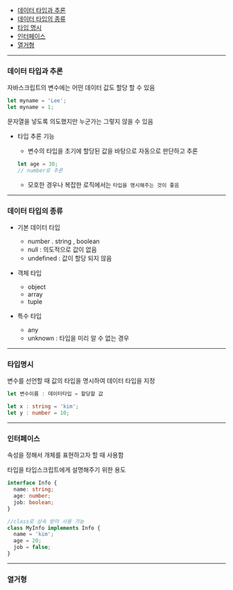 - [데이터 타입과 추론](#데이터-타입과-추론)
- [데이터 타입의 종류](#데이터-타입의-종류)
- [타입 명시](#타입명시)
- [인터페이스](#인터페이스)
- [열거형](#열거형)

---

### 데이터 타입과 추론

자바스크립트의 변수에는 어떤 데이터 값도 할당 할 수 있음

```js
let myname = 'Lee';
let myname = 1;
```

문자열을 넣도록 의도했지만 누군가는 그렇지 않을 수 있음

- 타입 추론 기능

  - 변수의 타입을 초기에 할당된 값을 바탕으로 자동으로 판단하고 추론

  ```ts
  let age = 30;
  // number로 추론
  ```

  - 모호한 경우나 복잡한 로직에서는 `타입을 명시해주는 것이 좋음`

---

### 데이터 타입의 종류

- 기본 데이터 타입

  - number . string , boolean
  - null : 의도적으로 값이 없음
  - undefined : 값이 할당 되지 않음

- 객체 타입

  - object
  - array
  - tuple

- 특수 타입
  - any
  - unknown : 타입을 미리 알 수 없는 경우

---

### 타입명시

변수를 선언할 때 값의 타입을 명시하여 데이터 타입을 지정

```ts
let 변수이름 : 데이터타입 = 할당할 값

let x : string = 'kim';
let y : number = 10;
```

---

### 인터페이스

속성을 정해서 개체를 표현하고자 할 때 사용함

타입을 타입스크립트에게 설명해주기 위한 용도

```ts
interface Info {
  name: string;
  age: number;
  job: boolean;
}

//class로 상속 받아 사용 가능
class MyInfo implements Info {
  name = 'kim';
  age = 20;
  job = false;
}
```

---

### 열거형
